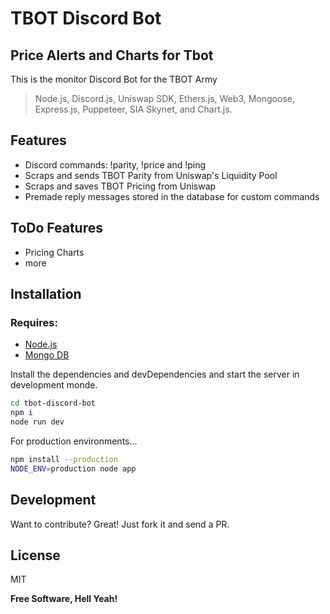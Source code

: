 # TBOT Discord Bot
## Price Alerts and Charts for Tbot

This is the monitor Discord Bot for the TBOT Army

> Node.js, Discord.js, Uniswap SDK, Ethers.js, Web3, Mongoose, Express.js, Puppeteer, SIA Skynet, and Chart.js.

## Features

- Discord commands: !parity, !price and !ping
- Scraps and sends TBOT Parity from Uniswap's Liquidity Pool
- Scraps and saves TBOT Pricing from Uniswap
- Premade reply messages stored in the database for custom commands

## ToDo Features

- Pricing Charts
- more


## Installation

### Requires:
- [Node.js](https://nodejs.org/)
- [Mongo DB](https://www.mongodb.com/)

Install the dependencies and devDependencies and start the server in development monde.

```sh
cd tbot-discord-bot
npm i
node run dev
```

For production environments...

```sh
npm install --production
NODE_ENV=production node app
```

## Development

Want to contribute? Great! Just fork it and send a PR.

## License

MIT

**Free Software, Hell Yeah!**
